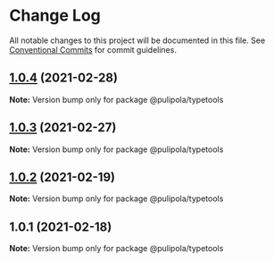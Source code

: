 # Change Log

All notable changes to this project will be documented in this file.
See [Conventional Commits](https://conventionalcommits.org) for commit guidelines.

## [1.0.4](https://github.com/pulipola/pulipola-typetools/tree/main/apps/www/compare/@pulipola/typetools@1.0.3...@pulipola/typetools@1.0.4) (2021-02-28)

**Note:** Version bump only for package @pulipola/typetools





## [1.0.3](https://github.com/pulipola/pulipola-typetools/tree/main/apps/www/compare/@pulipola/typetools@1.0.2...@pulipola/typetools@1.0.3) (2021-02-27)

**Note:** Version bump only for package @pulipola/typetools





## [1.0.2](https://github.com/pulipola/pulipola-typetools/compare/@pulipola/typetools@1.0.1...@pulipola/typetools@1.0.2) (2021-02-19)

**Note:** Version bump only for package @pulipola/typetools





## 1.0.1 (2021-02-18)

**Note:** Version bump only for package @pulipola/typetools
